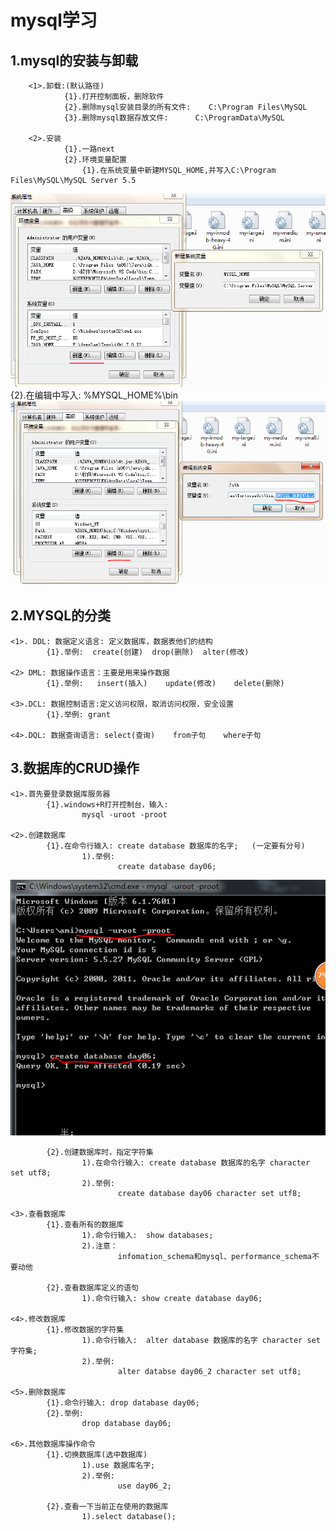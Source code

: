 # mysql学习
## 1.mysql的安装与卸载
        <1>.卸载:(默认路径)
                {1}.打开控制面板，删除软件
                {2}.删除mysql安装目录的所有文件:    C:\Program Files\MySQL
                {3}.删除mysql数据存放文件:      C:\ProgramData\MySQL

        <2>.安装
                {1}.一路next
                {2}.环境变量配置
                    {1}.在系统变量中新建MYSQL_HOME,并写入C:\Program Files\MySQL\MySQL Server 5.5
![mysql安装1](https://raw.githubusercontent.com/dj49846917/studyJava/master/MYSQL/day01/%E8%A7%A3%E9%87%8A%E5%9B%BE/1.png)
                    {2}.在编辑中写入:
                        %MYSQL_HOME%\bin
![mysql安装2](https://raw.githubusercontent.com/dj49846917/studyJava/master/MYSQL/day01/%E8%A7%A3%E9%87%8A%E5%9B%BE/2.png)

## 2.MYSQL的分类
    <1>. DDL: 数据定义语言: 定义数据库，数据表他们的结构
            {1}.举例:  create(创建)  drop(删除)  alter(修改)

    <2> DML: 数据操作语言：主要是用来操作数据
            {1}.举例:   insert(插入)    update(修改)    delete(删除)

    <3>.DCL: 数据控制语言:定义访问权限，取消访问权限，安全设置  
            {1}.举例: grant

    <4>.DQL: 数据查询语言: select(查询)    from子句    where子句

## 3.数据库的CRUD操作
    <1>.首先要登录数据库服务器
            {1}.windows+R打开控制台，输入:
                    mysql -uroot -proot

    <2>.创建数据库
            {1}.在命令行输入: create database 数据库的名字;   (一定要有分号)
                    1).举例:
                            create database day06;
![创建数据库](https://raw.githubusercontent.com/dj49846917/studyJava/master/MYSQL/day01/%E8%A7%A3%E9%87%8A%E5%9B%BE/3.png)

            {2}.创建数据库时，指定字符集
                    1).在命令行输入: create database 数据库的名字 character set utf8;
                    2).举例:
                            create database day06 character set utf8; 

    <3>.查看数据库
            {1}.查看所有的数据库
                    1).命令行输入:  show databases;  
                    2).注意：
                            infomation_schema和mysql、performance_schema不要动他

            {2}.查看数据库定义的语句
                    1).命令行输入: show create database day06;  

    <4>.修改数据库
            {1}.修改数据的字符集
                    1).命令行输入:  alter database 数据库的名字 character set 字符集;
                    2).举例:
                            alter databse day06_2 character set utf8;     

    <5>.删除数据库
            {1}.命令行输入: drop database day06;
            {2}.举例:
                    drop database day06;

    <6>.其他数据库操作命令
            {1}.切换数据库(选中数据库)
                    1).use 数据库名字;
                    2).举例:
                            use day06_2;

            {2}.查看一下当前正在使用的数据库
                    1).select database();    
        
